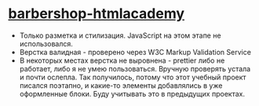 # [barbershop-htmlacademy](https://etrifonova.github.io/barbershop-htmlacademy/)

* Только разметка и стилизация. JavaScript на этом этапе не использовался.
* Верстка валидная - проверено через W3C Markup Validation Service
* В некоторых местах верстка не выровнена - prettier либо не работает, либо я не умею пользоваться. Вручную проверять устала и почти ослепла. Так получилось, потому что этот учебный проект писался поэтапно, и какие-то элементы добавлялись в уже оформленные блоки. Буду учитывать это в предыдущих проектах.
